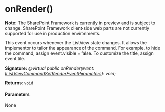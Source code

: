 # onRender()
**Note:** The SharePoint Framework is currently in preview and is subject to change. SharePoint Framework client-side web parts are not currently supported for use in production environments.



This event occurs whenever the ListView state changes. It allows the implementor to tailor the appearance of the command. For example, to hide the command, assign event.visible = false. To customize the title, assign event.tile.

**Signature:** _@virtual public onRender(event: [IListViewCommandSetRenderEventParameters](../../sp-listview-extensibility.api/interface/ilistviewcommandsetrendereventparameters.md)): void;_

**Returns**: `void`





#### Parameters
None


